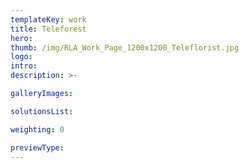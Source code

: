 ```yaml
---
templateKey: work
title: Teleforest
hero: 
thumb: /img/RLA_Work_Page_1200x1200_Teleflorist.jpg
logo: 
intro: 
description: >-

galleryImages:

solutionsList:

weighting: 0

previewType:
---
```

